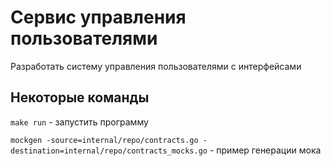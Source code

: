 # Сервис управления пользователями
Разработать систему управления пользователями с интерфейсами

## Некоторые команды

`make run` - запустить программу

`mockgen -source=internal/repo/contracts.go -destination=internal/repo/contracts_mocks.go` - пример генерации мока